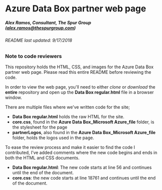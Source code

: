 # Azure Data Box partner web page
##### Alex Ramos, Consultant, The Spur Group (<alex.ramos@thespurgroup.com>)
###### README last updated: 9/17/2018



### Note to code reviewers

This repository holds the HTML, CSS, and images for the Azure Data Box partner web page. Please read this entire README before reviewing the code.

In order to view the web page, you'll need to either *clone* or *download* the **entire** repository and open up the **Data Box regular.html** file in a browser window. 

There are multiple files where we've written code for the site;
* **Data Box regular.html** holds the raw HTML for the site.
* **core.css**, found in the **Azure Data Box_Microsoft Azure_file** folder, is the stylesheet for the page
* **partnerLogos**, also found in the **Azure Data Box_Microsoft Azure_file** folder, holds the logos used in the page.

To ease the review process and make it easier to find the code I contributed, I’ve added comments where the new code begins and ends in both the HTML and CSS documents. 
* **Data Box regular.html**: The new code starts at line 56 and continues until the end of the document. 
* **core.css**: the new code starts at line 18761 and continues until the end of the document. 

